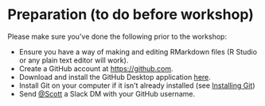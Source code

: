 # Preparation (to do before workshop)

Please make sure you've done the following prior to the workshop:
* Ensure you have a way of making and editing RMarkdown files (R Studio or any plain text editor will work).
* Create a GitHub account at https://github.com.
* Download and install the GitHub Desktop application [here](https://desktop.github.com/).
* Install Git on your computer if it isn't already installed (see [Installing Git](installing-git.md))
* Send [@Scott](https://emotiondynamicslab.slack.com/archives/D02GVCSVCTW) a Slack DM with your GitHub username. 